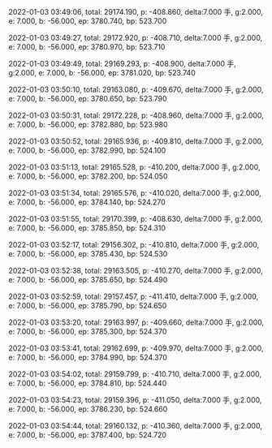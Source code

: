 2022-01-03 03:49:06, total: 29174.190, p: -408.860, delta:7.000 手, g:2.000, e: 7.000, b: -56.000, ep: 3780.740, bp: 523.700

2022-01-03 03:49:27, total: 29172.920, p: -408.710, delta:7.000 手, g:2.000, e: 7.000, b: -56.000, ep: 3780.970, bp: 523.710

2022-01-03 03:49:49, total: 29169.293, p: -408.900, delta:7.000 手, g:2.000, e: 7.000, b: -56.000, ep: 3781.020, bp: 523.740

2022-01-03 03:50:10, total: 29163.080, p: -409.670, delta:7.000 手, g:2.000, e: 7.000, b: -56.000, ep: 3780.650, bp: 523.790

2022-01-03 03:50:31, total: 29172.228, p: -408.960, delta:7.000 手, g:2.000, e: 7.000, b: -56.000, ep: 3782.880, bp: 523.980

2022-01-03 03:50:52, total: 29165.936, p: -409.810, delta:7.000 手, g:2.000, e: 7.000, b: -56.000, ep: 3782.990, bp: 524.100

2022-01-03 03:51:13, total: 29165.528, p: -410.200, delta:7.000 手, g:2.000, e: 7.000, b: -56.000, ep: 3782.200, bp: 524.050

2022-01-03 03:51:34, total: 29165.576, p: -410.020, delta:7.000 手, g:2.000, e: 7.000, b: -56.000, ep: 3784.140, bp: 524.270

2022-01-03 03:51:55, total: 29170.399, p: -408.630, delta:7.000 手, g:2.000, e: 7.000, b: -56.000, ep: 3785.850, bp: 524.310

2022-01-03 03:52:17, total: 29156.302, p: -410.810, delta:7.000 手, g:2.000, e: 7.000, b: -56.000, ep: 3785.430, bp: 524.530

2022-01-03 03:52:38, total: 29163.505, p: -410.270, delta:7.000 手, g:2.000, e: 7.000, b: -56.000, ep: 3785.650, bp: 524.490

2022-01-03 03:52:59, total: 29157.457, p: -411.410, delta:7.000 手, g:2.000, e: 7.000, b: -56.000, ep: 3785.790, bp: 524.650

2022-01-03 03:53:20, total: 29163.997, p: -409.660, delta:7.000 手, g:2.000, e: 7.000, b: -56.000, ep: 3785.300, bp: 524.370

2022-01-03 03:53:41, total: 29162.699, p: -409.970, delta:7.000 手, g:2.000, e: 7.000, b: -56.000, ep: 3784.990, bp: 524.370

2022-01-03 03:54:02, total: 29159.799, p: -410.710, delta:7.000 手, g:2.000, e: 7.000, b: -56.000, ep: 3784.810, bp: 524.440

2022-01-03 03:54:23, total: 29159.396, p: -411.050, delta:7.000 手, g:2.000, e: 7.000, b: -56.000, ep: 3786.230, bp: 524.660

2022-01-03 03:54:44, total: 29160.132, p: -410.360, delta:7.000 手, g:2.000, e: 7.000, b: -56.000, ep: 3787.400, bp: 524.720